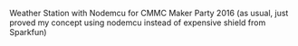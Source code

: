 Weather Station with Nodemcu for CMMC Maker Party 2016
(as usual, just proved my concept using nodemcu instead of expensive shield from Sparkfun)

